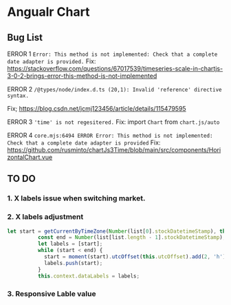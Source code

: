 # Angualr Chart

## Bug List

ERROR 1 
`Error: This method is not implemented: Check that a complete date adapter is provided.`
Fix: https://stackoverflow.com/questions/67017539/timeseries-scale-in-chartjs-3-0-2-brings-error-this-method-is-not-implemented

ERROR 2
`/@types/node/index.d.ts (20,1): Invalid 'reference' directive syntax.`

Fix; https://blog.csdn.net/jcmj123456/article/details/115479595

ERROR 3
`'time' is not regesitered.`
Fix: import `Chart` from `chart.js/auto`

ERROR 4
`core.mjs:6494 ERROR Error: This method is not implemented: Check that a complete date adapter is provided`
Fix: https://github.com/rusminto/chartJs3Time/blob/main/src/components/HorizontalChart.vue

## TO DO

### 1. X labels issue when switching market.

### 2. X labels adjustment

```ts
let start = getCurrentByTimeZone(Number(list[0].stockDatetimeStamp), this.utcOffset).unix() * 1000;
          const end = Number(list[list.length - 1].stockDatetimeStamp);
          let labels = [start];
          while (start < end) {
            start = moment(start).utcOffset(this.utcOffset).add(2, 'h').unix() * 1000;
            labels.push(start);
          }
          this.context.dataLabels = labels;
```

### 3. Responsive Lable value
